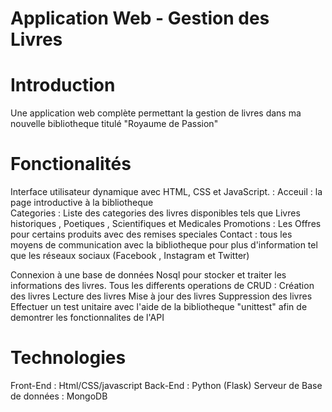 # Application Web - Gestion des Livres
# Introduction 
Une application web complète permettant la gestion de livres dans ma nouvelle bibliotheque titulé "Royaume de Passion"

# Fonctionalités 

Interface utilisateur dynamique avec HTML, CSS et JavaScript. :
            Acceuil : la page introductive à la bibliotheque  
            Categories : Liste des categories des livres disponibles tels que Livres historiques , Poetiques , Scientifiques et Medicales
            Promotions : Les Offres pour certains produits avec des remises speciales
            Contact : tous les moyens de communication avec la bibliotheque pour plus d'information tel que les réseaux sociaux (Facebook , Instagram et Twitter)
                         
Connexion à une base de données Nosql pour stocker et traiter les informations des livres.
  Tous les differents operations de CRUD :
            Création des livres
            Lecture des livres
            Mise à jour  des livres
            Suppression des livres
Effectuer un test unitaire avec l'aide de la bibliotheque "unittest" afin de demontrer les fonctionnalites de l'API 

# Technologies
Front-End :   Html/CSS/javascript
Back-End : Python (Flask)
Serveur de Base de données : MongoDB








